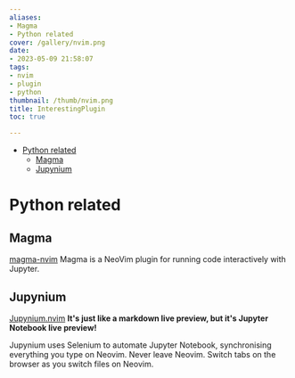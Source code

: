 ```yaml
---
aliases:
- Magma
- Python related
cover: /gallery/nvim.png
date:
- 2023-05-09 21:58:07
tags:
- nvim
- plugin
- python
thumbnail: /thumb/nvim.png
title: InterestingPlugin
toc: true

---
```



<!--toc:start-->
- [Python related](#python-related)
  - [Magma](#magma)
  - [Jupynium](#jupynium)
<!--toc:end-->

# Python related


## Magma
[magma-nvim](https://github.com/dccsillag/magma-nvim) 
Magma is a NeoVim plugin for running code interactively with Jupyter.

## Jupynium
[Jupynium.nvim](https://github.com/kiyoon/jupynium.nvim)
**It's just like a markdown live preview, but it's Jupyter Notebook live preview!**

Jupynium uses Selenium to automate Jupyter Notebook, synchronising everything you type on Neovim.
Never leave Neovim. Switch tabs on the browser as you switch files on Neovim.

